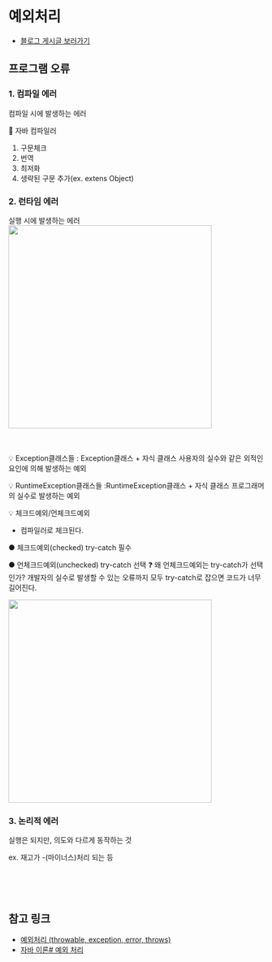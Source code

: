# 예외처리

* [블로그 게시글 보러가기](https://sesam-dev.tistory.com/manage/newpost/151?type=post&returnURL=https%3A%2F%2Fsesam-dev.tistory.com%2F151)

## 프로그램 오류
### 1. 컴파일 에러
   컴파일 시에 발생하는 에러

📌 자바 컴파일러
1. 구문체크
2. 번역
3. 최저화
4. 생략된 구문 추가(ex. extens Object)


### 2. 런타임 에러
   실행 시에 발생하는 에러
   <br/>
<img src="C:\Users\lsi66\Desktop\TIL-blog_post\exception\src\image\예외처리1.PNG" width="400" height="400"/>

<br/>
<br/>
💡 Exception클래스들
: Exception클래스 + 자식 클래스
사용자의 실수와 같은 외적인 요인에 의해 발생하는 예외

💡 RuntimeException클래스들
:RuntimeException클래스 + 자식 클래스
프로그래머의 실수로 발생하는 예외


💡 체크드예외/언체크드예외
- 컴파일러로 체크된다.

● 체크드예외(checked)
try-catch 필수

● 언체크드예외(unchecked)
try-catch 선택
❓ 왜 언체크드예외는 try-catch가 선택인가?
개발자의 실수로 발생할 수 있는 오류까지 모두 try-catch로 잡으면 코드가 너무 길어진다.


<img src="C:\Users\lsi66\Desktop\TIL-blog_post\exception\src\image\예외처리2.PNG" width="400" height="400"/>


### 3. 논리적 에러
   실행은 되지만, 의도와 다르게 동작하는 것

ex. 재고가 -(마이너스)처리 되는 등


<br/><br/><br/>


## 참고 링크

* [예외처리 (throwable, exception, error, throws)](https://sjh836.tistory.com/122)
* [자바 이론# 예외 처리](https://velog.io/@codepark_kr/%EC%9E%90%EB%B0%94-%EC%9D%B4%EB%A1%A0-%EC%98%88%EC%99%B8-%EC%B2%98%EB%A6%AC)
